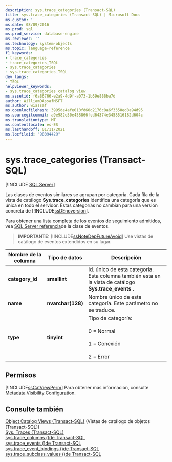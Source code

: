 ```yaml
---
description: sys.trace_categories (Transact-SQL)
title: sys.trace_categories (Transact-SQL) | Microsoft Docs
ms.custom: ''
ms.date: 08/09/2016
ms.prod: sql
ms.prod_service: database-engine
ms.reviewer: ''
ms.technology: system-objects
ms.topic: language-reference
f1_keywords:
- trace_categories
- trace_categories_TSQL
- sys.trace_categories
- sys.trace_categories_TSQL
dev_langs:
- TSQL
helpviewer_keywords:
- sys.trace_categories catalog view
ms.assetid: f6a86766-e2a9-4d9f-a073-1b59e888ba7d
author: WilliamDAssafMSFT
ms.author: wiassaf
ms.openlocfilehash: 3995de4afe010fd60d2176c8a6f3350ed8a94d95
ms.sourcegitcommit: a9e982e30e458866fcd64374e3458516182d604c
ms.translationtype: MT
ms.contentlocale: es-ES
ms.lasthandoff: 01/11/2021
ms.locfileid: "98094429"
---
```

# <a name="systrace_categories-transact-sql"></a>sys.trace_categories (Transact-SQL)
[!INCLUDE [SQL Server](../../includes/applies-to-version/sqlserver.md)]

  Las clases de eventos similares se agrupan por categoría. Cada fila de la vista de catálogo **Sys.trace_categories** identifica una categoría que es única en todo el servidor. Estas categorías no cambian para una versión concreta de [!INCLUDE[ssDEnoversion](../../includes/ssdenoversion-md.md)].  
  
 Para obtener una lista completa de los eventos de seguimiento admitidos, vea [SQL Server referencia](../../relational-databases/event-classes/sql-server-event-class-reference.md)de la clase de eventos.  
  
> **IMPORTANTE:** [!INCLUDE[ssNoteDepFutureAvoid](../../includes/ssnotedepfutureavoid-md.md)] Use vistas de catálogo de eventos extendidos en su lugar.  
  
|Nombre de la columna|Tipo de datos|Descripción|  
|-----------------|---------------|-----------------|  
|**category_id**|**smallint**|Id. único de esta categoría. Esta columna también está en la vista de catálogo **Sys.trace_events** .|  
|**name**|**nvarchar(128)**|Nombre único de esta categoría. Este parámetro no se traduce.|  
|**type**|**tinyint**|Tipo de categoría:<br /><br /> 0 = Normal<br /><br /> 1 = Conexión<br /><br /> 2 = Error|  
  
## <a name="permissions"></a>Permisos  
 [!INCLUDE[ssCatViewPerm](../../includes/sscatviewperm-md.md)] Para obtener más información, consulte [Metadata Visibility Configuration](../../relational-databases/security/metadata-visibility-configuration.md).  
  
## <a name="see-also"></a>Consulte también  
 [Object Catalog Views &#40;Transact-SQL&#41;](../../relational-databases/system-catalog-views/object-catalog-views-transact-sql.md)  (Vistas de catálogo de objetos [Transact-SQL])  
 [Sys. Traces &#40;Transact-SQL&#41;](../../relational-databases/system-catalog-views/sys-traces-transact-sql.md)   
 [sys.trace_columns &#40;&#41;de Transact-SQL ](../../relational-databases/system-catalog-views/sys-trace-columns-transact-sql.md)   
 [sys.trace_events &#40;&#41;de Transact-SQL ](../../relational-databases/system-catalog-views/sys-trace-events-transact-sql.md)   
 [sys.trace_event_bindings &#40;&#41;de Transact-SQL ](../../relational-databases/system-catalog-views/sys-trace-event-bindings-transact-sql.md)   
 [sys.trace_subclass_values &#40;&#41;de Transact-SQL ](../../relational-databases/system-catalog-views/sys-trace-subclass-values-transact-sql.md)  
  
  
